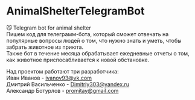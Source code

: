 # AnimalShelterTelegramBot
😼 Telegram bot for animal shelter <br />
Пишем код для телеграмм-бота, который сможет отвечать на популярные вопросы людей о том, что нужно знать и уметь, чтобы забрать животное из приюта.<br />
Также бот в течение месяца обрабатывает ежедневные отчеты о том, как животное приспосабливается к новой обстановке.<br />
 
 Над проектом работают три разработчика: <br />
 Иван Иванов - ivanov93@vk.com <br />
 Дмитрий Васильченко - Dimitriy303@yandex.ru <br />
 Александр Ботурлов - promitay@gmail.com <br />
